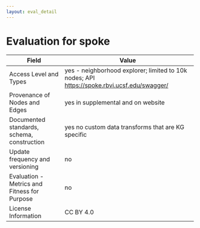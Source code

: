 ```yaml
---
layout: eval_detail
---
```


# Evaluation for spoke

| Field | Value |
|---|---|
| Access Level and Types | yes - neighborhood explorer; limited to 10k nodes; API https://spoke.rbvi.ucsf.edu/swagger/ |
| Provenance of Nodes and Edges | yes in supplemental and on website |
| Documented standards, schema, construction | yes no custom data transforms that are KG specific |
| Update frequency and versioning | no |
| Evaluation - Metrics and Fitness for Purpose | no |
| License Information | CC BY 4.0 |
